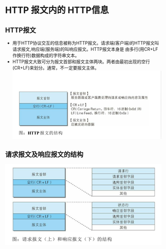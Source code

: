 # HTTP 报文内的 HTTP信息
## HTTP报文
* 用于HTTP协议交互的信息被称为HTTP报文。请求端(客户端)的HTTP报文叫请求报文,响应端(服务端)的叫响应报文。HTTP报文本身是
由多行(用CR+LF作换行符)数据构成的字符串文本。
* HTTP报文大致可分为报文首部和报文主体两块。两者由最初出现的空行(CR+LF)来划分。通常，不一定要报文主体。
![](https://raw.githubusercontent.com/1391020381/Web-Foundation/master/articles/HTTP%E3%80%81TCP%E3%80%81IP/img/HTTP%E6%8A%A5%E6%96%87%E7%BB%93%E6%9E%84.png)
## 请求报文及响应报文的结构
![](https://raw.githubusercontent.com/1391020381/Web-Foundation/master/articles/HTTP%E3%80%81TCP%E3%80%81IP/img/%E8%AF%B7%E6%B1%82%E6%8A%A5%E6%96%87%E5%8F%8A%E5%93%8D%E5%BA%94%E6%8A%A5%E6%96%87%E7%9A%84%E7%BB%93%E6%9E%84.png)
